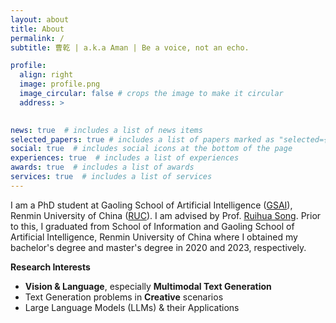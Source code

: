 ```yaml
---
layout: about
title: About
permalink: /
subtitle: 曹乾 | a.k.a Aman | Be a voice, not an echo.

profile:
  align: right
  image: profile.png
  image_circular: false # crops the image to make it circular
  address: >
    

news: true  # includes a list of news items
selected_papers: true # includes a list of papers marked as "selected={true}"
social: true  # includes social icons at the bottom of the page
experiences: true  # includes a list of experiences
awards: true  # includes a list of awards
services: true  # includes a list of services
---
```


I am a PhD student at Gaoling School of Artificial Intelligence ([GSAI](http://ai.ruc.edu.cn/)), Renmin University of China ([RUC](https://www.ruc.edu.cn/)). I am advised by Prof. [Ruihua Song](https://scholar.google.com.hk/citations?user=v5LctN8AAAAJ&hl=en). Prior to this, I graduated from School of Information and Gaoling School of Artificial Intelligence, Renmin University of China where I obtained my bachelor's degree and master's degree in 2020 and 2023, respectively.

**Research Interests**

* **Vision & Language**, especially **Multimodal Text Generation**
* Text Generation problems in **Creative** scenarios
* Large Language Models (LLMs) & their Applications



